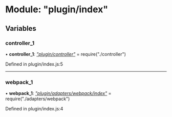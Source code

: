 # Module: "plugin/index"

## Variables

### controller_1

• **controller_1**: _["plugin/controller"](_plugin_controller_.md)_ = require("./controller")

Defined in plugin/index.js:5

---

### webpack_1

• **webpack_1**: _["plugin/adapters/webpack/index"](_plugin_adapters_webpack_index_.md)_ = require("./adapters/webpack")

Defined in plugin/index.js:4
